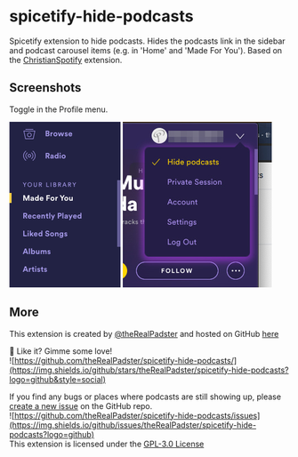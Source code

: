 # spicetify-hide-podcasts
Spicetify extension to hide podcasts. Hides the podcasts link in the sidebar and podcast carousel items (e.g. in 'Home' and 'Made For You'). Based on the [ChristianSpotify](https://github.com/khanhas/spicetify-cli/wiki/Extensions#christian-spotify) extension.

## Screenshots
Toggle in the Profile menu.

![Sidebar screenshot](screenshot-sidebar.png)
![Profile menu toggle screenshot](screenshot-enable.jpg)

## More
This extension is created by [@theRealPadster](https://github.com/theRealPadster) and hosted on GitHub [here](https://github.com/theRealPadster/spicetify-hide-podcasts/)    

🌟 Like it? Gimme some love!    
![https://github.com/theRealPadster/spicetify-hide-podcasts/](https://img.shields.io/github/stars/theRealPadster/spicetify-hide-podcasts?logo=github&style=social)

If you find any bugs or places where podcasts are still showing up, please [create a new issue](https://github.com/theRealPadster/spicetify-hide-podcasts/issues/new/choose) on the GitHub repo.    
![https://github.com/theRealPadster/spicetify-hide-podcasts/issues](https://img.shields.io/github/issues/theRealPadster/spicetify-hide-podcasts?logo=github)    
This extension is licensed under the [GPL-3.0 License](LICENSE)
